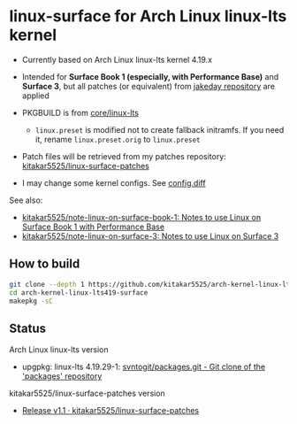 # linux-surface for Arch Linux linux-lts kernel

- Currently based on Arch Linux linux-lts kernel 4.19.x

- Intended for **Surface Book 1 (especially, with Performance Base)** and **Surface 3**, but all patches (or equivalent) from [jakeday repository](https://github.com/jakeday/linux-surface) are applied

- PKGBUILD is from [core/linux-lts](https://git.archlinux.org/svntogit/packages.git/log/trunk?h=packages/linux-lts)
	- `linux.preset` is modified not to create fallback initramfs. If you need it, rename `linux.preset.orig` to `linux.preset`

- Patch files will be retrieved from my patches repository: [kitakar5525/linux-surface-patches](https://github.com/kitakar5525/linux-surface-patches)

- I may change some kernel configs. See [config.diff](config.diff)

See also:
- [kitakar5525/note-linux-on-surface-book-1: Notes to use Linux on Surface Book 1 with Performance Base](https://github.com/kitakar5525/note-linux-on-surface-book-1)
- [kitakar5525/note-linux-on-surface-3: Notes to use Linux on Surface 3](https://github.com/kitakar5525/note-linux-on-surface-3)



## How to build

```bash
git clone --depth 1 https://github.com/kitakar5525/arch-kernel-linux-lts419-surface
cd arch-kernel-linux-lts419-surface
makepkg -sC
```



## Status

Arch Linux linux-lts version
- upgpkg: linux-lts 4.19.29-1: [svntogit/packages.git - Git clone of the 'packages' repository](https://git.archlinux.org/svntogit/packages.git/commit/trunk?h=packages/linux-lts&id=a7a513e585262b4611f87fccf81b611320e54b3b)

kitakar5525/linux-surface-patches version
- [Release v1.1 · kitakar5525/linux-surface-patches](https://github.com/kitakar5525/linux-surface-patches/releases/tag/v1.1)